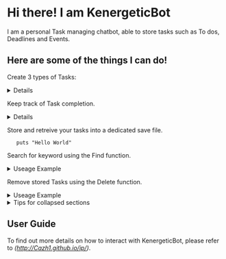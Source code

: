 # Hi there! I am KenergeticBot 

I am a personal Task managing chatbot, able to store tasks such as To dos, Deadlines and Events.

## Here are some of the things I can do!

Create 3 types of Tasks:
<details>
1. Todo: Tasks which are not time sensitive.
2. Deadline: Tasks which are time sensitive, able to indicate deadline using /by.
3. Event: Tasks which are happening at a specific time frame, using /from and /to.
</details>

Keep track of Task completion.
<details>
 1. [ ] Indicates Tasks that are not completed
 2. [X] Indicates Tasks that are completed
</details>
      
Store and retreive your tasks into a dedicated save file.
```
   puts "Hello World"
```

Search for keyword using the Find function.

<details>
  ### find [keyword]
```
<summary>Useage Example</summary>
find book
____________________________________________________________
Here are the matching tasks in your list:
1.[T][ ] borrow book
2.[D][ ] return book (by: Sunday)
____________________________________________________________
```
</details>

Remove stored Tasks using the Delete function.

<details>
<summary>Useage Example</summary>
 ### delete [task index]
```
delete 2
____________________________________________________________
Noted. I've removed this task:
[D][ ] return book (by: Sunday)
Now you have 1 tasks in the list.
____________________________________________________________
```
```ruby
   puts "Hello World"
```
</details>

<details>

<summary>Tips for collapsed sections</summary>

### You can add a header

You can add text within a collapsed section. 

You can add an image or a code block, too.

```ruby
   puts "Hello World"
```

</details>

## User Guide
To find out more details on how to interact with KenergeticBot, please refer to *(http://Cazh1.github.io/ip/)*.

